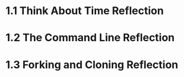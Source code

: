 # 1.1 Think About Time Reflection

# 1.2 The Command Line Reflection

# 1.3 Forking and Cloning Reflection
